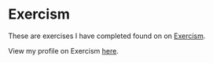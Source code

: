 # Exercism

These are exercises I have completed found on on [Exercism](https://exercism.org/). 

View my profile on Exercism [here](https://exercism.org/profiles/himynameismoose).
